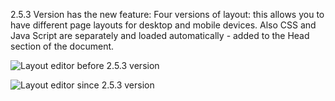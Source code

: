 2.5.3 Version has the new feature: Four versions of layout: this allows you to have different page layouts for desktop and mobile devices.
Also CSS and Java Script are separately and loaded automatically - added to the Head section of the document.

![Layout editor before 2.5.3 version](https://joomlaboat.com/images/components/ct/layouts/old_versions_of_layout.png)

![Layout editor since 2.5.3 version](https://joomlaboat.com/images/components/ct/layouts/four_versions_of_layout.png)